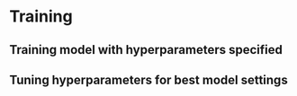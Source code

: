 # Training
## Training model with hyperparameters specified
## Tuning hyperparameters for best model settings